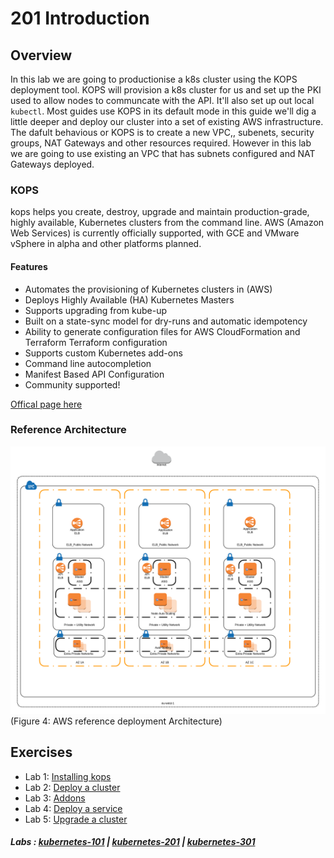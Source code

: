 # 201 Introduction

## Overview

In this lab we are going to productionise a k8s cluster using the KOPS deployment tool. KOPS will provision a k8s cluster for us and set up the PKI used to allow nodes to communcate with the API. It'll also set up out local ```kubectl```. Most guides use KOPS in its default mode in this guide we'll dig a little deeper and deploy our cluster into a set of existing AWS infrastructure. The dafult behavious or KOPS is to create a new VPC,, subenets, security groups, NAT Gateways and other resources required. However in this lab we are going to use existing an VPC that has subnets configured and NAT Gateways deployed.

### KOPS

kops helps you create, destroy, upgrade and maintain production-grade, highly available, Kubernetes clusters from the command line. AWS (Amazon Web Services) is currently officially supported, with GCE and VMware vSphere in alpha and other platforms planned.

#### Features

- Automates the provisioning of Kubernetes clusters in (AWS)
- Deploys Highly Available (HA) Kubernetes Masters
- Supports upgrading from kube-up
- Built on a state-sync model for dry-runs and automatic idempotency
- Ability to generate configuration files for AWS CloudFormation and Terraform Terraform configuration
- Supports custom Kubernetes add-ons
- Command line autocompletion
- Manifest Based API Configuration
- Community supported!

[Offical page here](https://github.com/kubernetes/kops)

### Reference Architecture

![AWS KOPS](./img/aws-kops.png "Figure. 4")
(Figure 4: AWS reference deployment Architecture)

## Exercises

- Lab 1: [Installing kops](/kubernetes-201/labs/00-install-kops.md)
- Lab 2: [Deploy a cluster](/kubernetes-201/labs/01-deploy-cluster.md)
- Lab 3: [Addons](/kubernetes-201/labs/02-addons.md)
- Lab 4: [Deploy a service](/kubernetes-201/labs/03-deploy-service.md)
- Lab 5: [Upgrade a cluster](/kubernetes-201/labs/04-upgrading.md)

##### Labs : [kubernetes-101](/kubernetes-101/) | [kubernetes-201](/kubernetes-201/) | [kubernetes-301](/kubernetes-301/)
